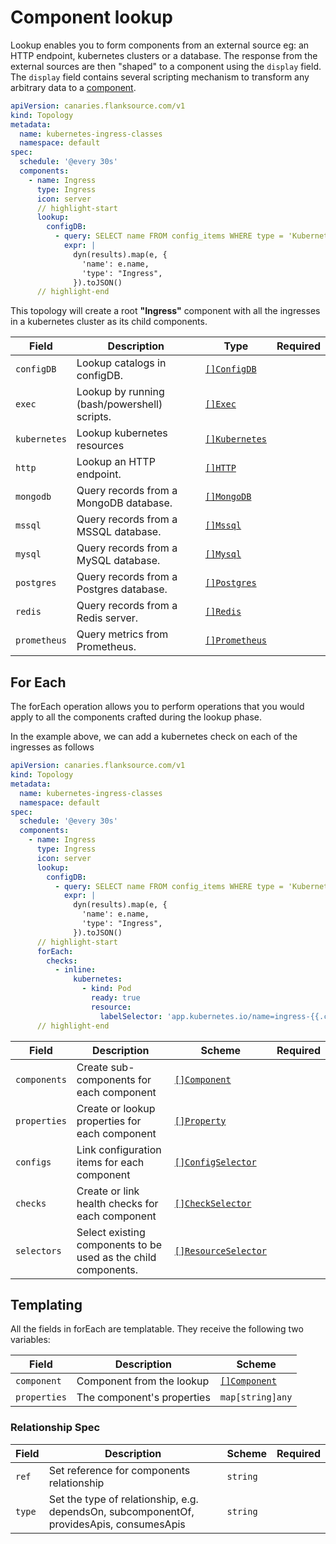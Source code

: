 # Component lookup

Lookup enables you to form components from an external source eg: an HTTP endpoint, kubernetes clusters or a database.
The response from the external sources are then "shaped" to a component using the `display` field.
The `display` field contains several scripting mechanism to transform any arbitrary data to a [component](../references/components.md).

```yaml title="kubernetes-ingress-classes.yaml"
apiVersion: canaries.flanksource.com/v1
kind: Topology
metadata:
  name: kubernetes-ingress-classes
  namespace: default
spec:
  schedule: '@every 30s'
  components:
    - name: Ingress
      type: Ingress
      icon: server
      // highlight-start
      lookup:
        configDB:
          - query: SELECT name FROM config_items WHERE type = 'Kubernetes::IngressClass'
            expr: |
              dyn(results).map(e, {
                'name': e.name,
                'type': "Ingress",
              }).toJSON()
      // highlight-end
```

This topology will create a root **"Ingress"** component with all the ingresses in a kubernetes cluster as its child components.

| Field        | Description                                  | Type                                          | Required |
| ------------ | -------------------------------------------- | --------------------------------------------- | -------- |
| `configDB`   | Lookup catalogs in configDB.                 | [`[]ConfigDB`](../references/configdb.md)     |          |
| `exec`       | Lookup by running (bash/powershell) scripts. | [`[]Exec`](../references/exec.md)             |          |
| `kubernetes` | Lookup kubernetes resources                  | [`[]Kubernetes`](../references/kubernetes.md) |          |
| `http`       | Lookup an HTTP endpoint.                     | [`[]HTTP`](../references/http.md)             |          |
| `mongodb`    | Query records from a MongoDB database.       | [`[]MongoDB`](../references/mongo.md)         |          |
| `mssql`      | Query records from a MSSQL database.         | [`[]Mssql`](../references/mssql.md)           |          |
| `mysql`      | Query records from a MySQL database.         | [`[]Mysql`](../references/mysql.md)           |          |
| `postgres`   | Query records from a Postgres database.      | [`[]Postgres`](../references/postgres.md)     |          |
| `redis`      | Query records from a Redis server.           | [`[]Redis`](../references/redis.md)           |          |
| `prometheus` | Query metrics from Prometheus.               | [`[]Prometheus`](../references/prometheus.md) |          |

## For Each

The forEach operation allows you to perform operations that you would apply to all the components crafted during the lookup phase.

In the example above, we can add a kubernetes check on each of the ingresses as follows

```yaml title="kubernetes-ingress-classes.yaml"
apiVersion: canaries.flanksource.com/v1
kind: Topology
metadata:
  name: kubernetes-ingress-classes
  namespace: default
spec:
  schedule: '@every 30s'
  components:
    - name: Ingress
      type: Ingress
      icon: server
      lookup:
        configDB:
          - query: SELECT name FROM config_items WHERE type = 'Kubernetes::IngressClass'
            expr: |
              dyn(results).map(e, {
                'name': e.name,
                'type': "Ingress",
              }).toJSON()
      // highlight-start
      forEach:
        checks:
          - inline:
              kubernetes:
                - kind: Pod
                  ready: true
                  resource:
                    labelSelector: 'app.kubernetes.io/name=ingress-{{.component.name}}&app.kubernetes.io/component=controller'
      // highlight-end
```

| Field        | Description                                                    | Scheme                                                       | Required |
| ------------ | -------------------------------------------------------------- | ------------------------------------------------------------ | -------- |
| `components` | Create sub-components for each component                       | [`[]Component`](../references/components.md)                 |          |
| `properties` | Create or lookup properties for each component                 | [`[]Property`](./properties.md)                              |          |
| `configs`    | Link configuration items for each component                    | [`[]ConfigSelector`](./catalog.md#config-selector)           |          |
| `checks`     | Create or link health checks for each component                | [`[]CheckSelector`](./health-checks.md#check)                |          |
| `selectors`  | Select existing components to be used as the child components. | [`[]ResourceSelector`](../../reference/resource-selector.md) |          |

## Templating

All the fields in forEach are templatable. They receive the following two variables:

| Field        | Description                | Scheme                                       |
| ------------ | -------------------------- | -------------------------------------------- |
| `component`  | Component from the lookup  | [`[]Component`](../references/components.md) |
| `properties` | The component's properties | `map[string]any`                             |

### Relationship Spec

| Field  | Description                                                                              | Scheme   | Required |
| ------ | ---------------------------------------------------------------------------------------- | -------- | -------- |
| `ref`  | Set reference for components relationship                                                | `string` |          |
| `type` | Set the type of relationship, e.g. dependsOn, subcomponentOf, providesApis, consumesApis | `string` |          |

